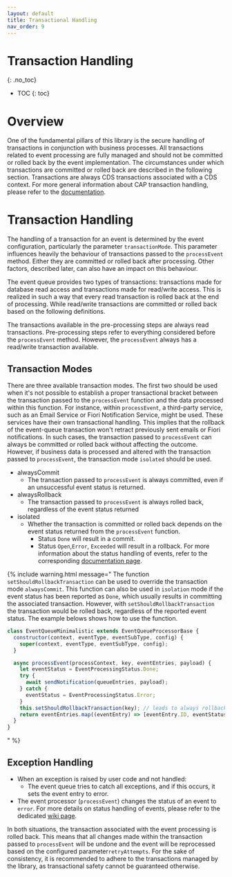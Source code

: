 ```yaml
---
layout: default
title: Transactional Handling
nav_order: 9
---
```


<!-- prettier-ignore-start -->

# Transaction Handling
{: .no_toc}
<!-- prettier-ignore-end -->

<!-- prettier-ignore -->
- TOC
{: toc}

# Overview

One of the fundamental pillars of this library is the secure handling of transactions in conjunction with business
processes. All transactions related to event processing are fully managed and should not be committed or rolled back by
the event implementation. The circumstances under which transactions are committed or rolled back are described in the
following section. Transactions are always CDS transactions associated with a CDS context. For more general information
about CAP transaction handling, please refer to the [documentation](https://cap.cloud.sap/docs/node.js/cds-tx).

# Transaction Handling

The handling of a transaction for an event is determined by the event configuration, particularly the
parameter `transactionMode`. This parameter influences heavily the behaviour of transactions passed to the `processEvent` method.
Either they are committed or rolled back after processing. Other factors, described later, can also have an impact on this behaviour.

The event queue provides two types of transactions: transactions made for database read access and transactions made for
read/write access. This is realized in such a way that every read transaction is rolled back at the end of processing.
While read/write transactions are committed or rolled back based on the following definitions.

The transactions available in the pre-processing steps are always read transactions. Pre-processing steps refer to
everything considered before the `processEvent` method. However, the `processEvent` always has a read/write transaction
available.

## Transaction Modes

There are three available transaction modes. The first two should be used when it's not possible to establish a proper
transactional bracket between the transaction passed to the `processEvent` function and the data processed within this
function. For instance, within `processEvent`, a third-party service, such as an Email Service or Fiori Notification
Service, might be used. These services have their own transactional handling. This implies that the rollback of the
event-queue transaction won't retract previously sent emails or Fiori notifications. In such cases, the transaction
passed to `processEvent` can always be committed or rolled back without affecting the outcome. However, if business data
is processed and altered with the transaction passed to `processEvent`, the transaction mode `isolated` should be used.

- alwaysCommit
  - The transaction passed to `processEvent` is always committed, even if an unsuccessful event status is returned.
- alwaysRollback
  - The transaction passed to `processEvent` is always rolled back, regardless of the event status returned
- isolated
  - Whether the transaction is committed or rolled back depends on the event status returned from the `processEvent`
    function.
    - Status `Done` will result in a commit.
    - Status `Open`,`Error`, `Exceeded` will result in a rollback. For more information about the status handling of
      events, refer to the corresponding [documentation page](/event-queue/status-handling).

{% include warning.html message="
The function `setShouldRollbackTransaction` can be used to override the transaction mode `alwaysCommit`. This function
can also be used in `isolation` mode if the event status has been reported as `Done`, which usually results in
committing the associated transaction. However, with `setShouldRollbackTransaction` the transaction would be rolled
back, regardless of the reported event status. The example belows shows how to use the function.

```js
class EventQueueMinimalistic extends EventQueueProcessorBase {
  constructor(context, eventType, eventSubType, config) {
    super(context, eventType, eventSubType, config);
  }

  async processEvent(processContext, key, eventEntries, payload) {
    let eventStatus = EventProcessingStatus.Done;
    try {
      await sendNotification(queueEntries, payload);
    } catch {
      eventStatus = EventProcessingStatus.Error;
    }
    this.setShouldRollbackTransaction(key); // leads to always rollback the transaction
    return eventEntries.map((eventEntry) => [eventEntry.ID, eventStatus]);
  }
}
```

" %}

## Exception Handling

- When an exception is raised by user code and not handled:
  - The event queue tries to catch all exceptions, and if this occurs, it sets the event entry to error.
- The event processor (`processEvent`) changes the status of an event to `error`. For more details on status handling of
  events, please refer to the dedicated [wiki page](/event-queue/status-handling).

In both situations, the transaction associated with the event processing is rolled back. This means that all changes
made within the transaction passed to `processEvent` will be undone and the event will be reprocessed based on
the configured parameter`retryAttempts`. For the sake of consistency, it is recommended to adhere to the transactions
managed by the library, as transactional safety cannot be guaranteed otherwise.
